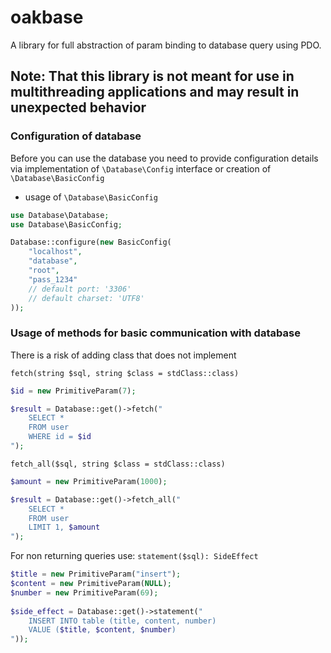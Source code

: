 # oakbase
A library for full abstraction of param binding to database query using PDO.

## Note: That this library is not meant for use in multithreading applications and may result in unexpected behavior

### Configuration of database

Before you can use the database you need to provide configuration details via implementation of `\Database\Config` interface or creation of `\Database\BasicConfig`

- usage of `\Database\BasicConfig`
```php
use Database\Database;
use Database\BasicConfig;

Database::configure(new BasicConfig(
    "localhost",
    "database",
    "root",
    "pass_1234"
    // default port: '3306'
    // default charset: 'UTF8'
));
```

### Usage of methods for basic communication with database

There is a risk of adding class that does not implement 

`fetch(string $sql, string $class = stdClass::class)`

```php
$id = new PrimitiveParam(7);

$result = Database::get()->fetch("
    SELECT *
    FROM user
    WHERE id = $id
");
```

`fetch_all($sql, string $class = stdClass::class)`

```php
$amount = new PrimitiveParam(1000);

$result = Database::get()->fetch_all("
    SELECT *
    FROM user
    LIMIT 1, $amount
");
```

For non returning queries use: `statement($sql): SideEffect`

```php
$title = new PrimitiveParam("insert");
$content = new PrimitiveParam(NULL);
$number = new PrimitiveParam(69);
  
$side_effect = Database::get()->statement("
    INSERT INTO table (title, content, number)
    VALUE ($title, $content, $number)
"));
```